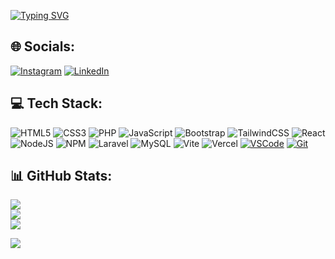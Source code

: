 [![Typing SVG](https://readme-typing-svg.herokuapp.com?font=Fira+Code&weight=600&size=48&duration=1200&pause=2000&color=26B2FF&vCenter=true&random=false&width=920&height=75&lines=Hi+There!%F0%9F%91%8B;I'm+Anas+Nasuha;Web+Development+Enthusiast)](https://git.io/typing-svg)

## 🌐 Socials:
[![Instagram](https://img.shields.io/badge/Instagram-%23E4405F.svg?logo=Instagram&logoColor=white)](https://instagram.com/anass.nsh) [![LinkedIn](https://img.shields.io/badge/LinkedIn-%230077B5.svg?logo=linkedin&logoColor=white)](https://linkedin.com/in/anas-nasuha-61a70b2b3?lipi=urn%3Ali%3Apage%3Ad_flagship3_profile_view_base_contact_details%3BIo3Vvy9GTcSly4kfYgehZA%3D%3D) 

## 💻 Tech Stack:
![HTML5](https://img.shields.io/badge/html5-%23E34F26.svg?style=for-the-badge&logo=html5&logoColor=white)
![CSS3](https://img.shields.io/badge/css3-%231572B6.svg?style=for-the-badge&logo=css3&logoColor=white)
![PHP](https://img.shields.io/badge/php-%23777BB4.svg?style=for-the-badge&logo=php&logoColor=white)
![JavaScript](https://img.shields.io/badge/javascript-%23323330.svg?style=for-the-badge&logo=javascript&logoColor=%23F7DF1E) 
![Bootstrap](https://img.shields.io/badge/bootstrap-%238511FA.svg?style=for-the-badge&logo=bootstrap&logoColor=white) 
![TailwindCSS](https://img.shields.io/badge/tailwindcss-%2338B2AC.svg?style=for-the-badge&logo=tailwind-css&logoColor=white)
![React](https://img.shields.io/badge/react-%2320232a.svg?style=for-the-badge&logo=react&logoColor=%2361DAFB)
![NodeJS](https://img.shields.io/badge/node.js-6DA55F?style=for-the-badge&logo=node.js&logoColor=white) 
![NPM](https://img.shields.io/badge/NPM-%23CB3837.svg?style=for-the-badge&logo=npm&logoColor=white) 
![Laravel](https://img.shields.io/badge/laravel-%23FF2D20.svg?style=for-the-badge&logo=laravel&logoColor=white)
![MySQL](https://img.shields.io/badge/mysql-%2300000f.svg?style=for-the-badge&logo=mysql&logoColor=white)
![Vite](https://img.shields.io/badge/vite-%23646CFF.svg?style=for-the-badge&logo=vite&logoColor=white) 
![Vercel](https://img.shields.io/badge/vercel-%23000000.svg?style=for-the-badge&logo=vercel&logoColor=white) 
[![VSCode](https://img.shields.io/badge/Visual_Studio_Code-0078D4?style=for-the-badge&logo=visual%20studio%20code&logoColor=white)](https://code.visualstudio.com)
[![Git](https://img.shields.io/badge/Git-white?style=for-the-badge&logo=git&logoColor=red)](https://git-scm.com)

## 📊 GitHub Stats:
![](https://github-readme-stats.vercel.app/api?username=anasnasuhaaa&theme=dark&hide_border=false&include_all_commits=false&count_private=false)<br/>
![](https://github-readme-streak-stats.herokuapp.com/?user=anasnasuhaaa&theme=dark&hide_border=false)<br/>
![](https://github-readme-stats.vercel.app/api/top-langs/?username=anasnasuhaaa&theme=dark&hide_border=false&include_all_commits=false&count_private=false&layout=compact)

[![](https://visitcount.itsvg.in/api?id=anasnasuhaaa&icon=0&color=0)](https://visitcount.itsvg.in)




<!-- Proudly created with GPRM ( https://gprm.itsvg.in ) -->


